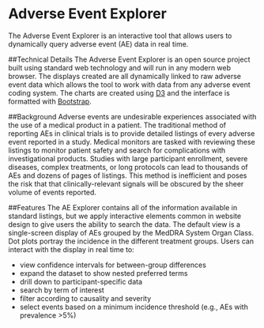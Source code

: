# Adverse Event Explorer
The Adverse Event Explorer is an interactive tool that allows users to dynamically query adverse event (AE) data in real time.

##Technical Details
The Adverse Event Explorer is an open source project built using standard web technology and will run in any modern web browser. The displays created are all dynamically linked to raw adverse event data which allows the tool to work with data from any adverse event coding system. The charts are created using [D3](http://www.d3js.org "D3.js") and the interface is formatted with [Bootstrap](http://www.getbootstrap.com "Bootstrap").

##Background
Adverse events are undesirable experiences associated with the use of a medical product in a patient. The traditional method of reporting AEs in clinical trials is to provide detailed listings of every adverse event reported in a study. Medical monitors are tasked with reviewing these listings to monitor patient safety and search for complications with investigational products. Studies with large participant enrollment, severe diseases, complex treatments, or long protocols can lead to thousands of AEs and dozens of pages of listings. This method is inefficient and poses the risk that that clinically-relevant signals will be obscured by the sheer volume of events reported.

##Features
The AE Explorer contains all of the information available in standard listings, but we apply interactive elements common in website design to give users the ability to search the data. The default view is a single-screen display of AEs grouped by the MedDRA System Organ Class. Dot plots portray the incidence in the different treatment groups. Users can interact with the display in real time to:
- view confidence intervals for between-group differences
- expand the dataset to show nested preferred terms
- drill down to participant-specific data
- search by term of interest
- filter according to causality and severity
- select events based on a minimum incidence threshold (e.g., AEs with prevalence >5%)